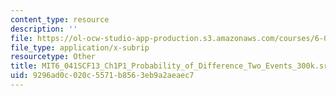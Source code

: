 ```yaml
---
content_type: resource
description: ''
file: https://ol-ocw-studio-app-production.s3.amazonaws.com/courses/6-041sc-probabilistic-systems-analysis-and-applied-probability-fall-2013/9296ad0c020c5571b8563eb9a2aeaec7_MIT6_041SCF13_Ch1P1_Probability_of_Difference_Two_Events_300k.vtt
file_type: application/x-subrip
resourcetype: Other
title: MIT6_041SCF13_Ch1P1_Probability_of_Difference_Two_Events_300k.srt
uid: 9296ad0c-020c-5571-b856-3eb9a2aeaec7
---
```

